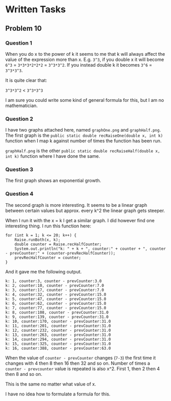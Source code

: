 # Written Tasks

## Problem 10

### Question 1

When you do x to the power of k it seems to me that k will always affect the value of the expression more than x.
E.g. `3^3`, if you double x it will become `6^3` = `3*3*3*2*2*2` = `3^3*3^2`. If you instead double k it becomes `3^6`
= `3^3*3^3`.

It is quite clear that:

`3^3*3^2` < `3^3*3^3`

I am sure you could write some kind of general formula for this, but I am no mathematician.

### Question 2

I have two graphs attached here, named `graphOne.png` and `graphHalf.png`. The first graph is
the `public static double recRaiseOne(double x, int k)`
function when I map k against number of times the function has been run.

`graphHalf.png` is the other `public static double recRaiseHalf(double x, int k)` function where I have done the same.

### Question 3

The first graph shows an exponential growth.

### Question 4

The second graph is more interesting. It seems to be a linear graph between certain values but approx. every k^2 the
linear graph gets steeper.

When I run it with the x = k I get a similar graph. I did however find one interesting thing. I run this function here:

```
for (int k = 1; k <= 20; k++) {
    Raise.runBoth(x, k);
    double counter = Raise.recHalfCounter;
    System.out.println("k: " + k + ", counter:" + counter + ", counter - prevCounter:" + (counter-prevRecHalfCounter));
    prevRecHalfCounter = counter;
}
```

And it gave me the following output.

```
k: 1, counter:3, counter - prevCounter:3.0
k: 2, counter:10, counter - prevCounter:7.0
k: 3, counter:17, counter - prevCounter:7.0
k: 4, counter:32, counter - prevCounter:15.0
k: 5, counter:47, counter - prevCounter:15.0
k: 6, counter:62, counter - prevCounter:15.0
k: 7, counter:77, counter - prevCounter:15.0
k: 8, counter:108, counter - prevCounter:31.0
k: 9, counter:139, counter - prevCounter:31.0
k: 10, counter:170, counter - prevCounter:31.0
k: 11, counter:201, counter - prevCounter:31.0
k: 12, counter:232, counter - prevCounter:31.0
k: 13, counter:263, counter - prevCounter:31.0
k: 14, counter:294, counter - prevCounter:31.0
k: 15, counter:325, counter - prevCounter:31.0
k: 16, counter:388, counter - prevCounter:63.0
```

When the value of `counter - prevCounter` changes (`7-3`) the first time it changes with 4 then 8 then 16 then 32 and so
on. Number of times a `counter - prevcounter` value is repeated is also x^2. First 1, then 2 then 4 then 8 and so on.

This is the same no matter what value of x.

I have no idea how to formulate a formula for this. 